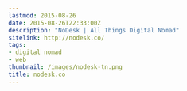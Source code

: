```yaml
---
lastmod: 2015-08-26
date: 2015-08-26T22:33:00Z
description: "NoDesk | All Things Digital Nomad"
sitelink: http://nodesk.co/
tags:
- digital nomad
- web
thumbnail: /images/nodesk-tn.png
title: nodesk.co
---
```

